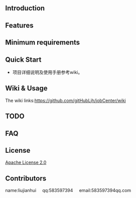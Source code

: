 ## Introduction

## Features

## Minimum requirements

## Quick Start
* 项目详细说明及使用手册参考wiki。

## Wiki & Usage
The wiki links:https://github.com/gitHubLjh/jobCenter/wiki

## TODO

## FAQ

## License
[Apache License 2.0](http://www.apache.org/licenses/LICENSE-2.0)

## Contributors
name:liujianhui&nbsp;&nbsp;&nbsp;&nbsp;
qq:583597394&nbsp;&nbsp;&nbsp;&nbsp;
email:583597394qq.com
